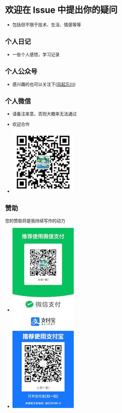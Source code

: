 # 欢迎在 Issue 中提出你的疑问

* 包括但不限于技术、生活、情感等等

##  个人日记

* 一些个人感悟，学习记录





## 个人公众号

* 感兴趣的也可以关注下([风起忘川](https://mp.weixin.qq.com/mp/profile_ext?action=home&__biz=Mzg2ODA5NDAzNA==&scene=124#wechat_redirect))





## 个人微信

* 请备注来意，否则大概率无法通过
* 欢迎合作

* ![微信号](./images/个人微信.jpeg)





## 赞助

您的赞助将是我持续写作的动力

 * ![微信支付](./images/微信收款码.jpeg)
 * ![支付宝支付](./images/支付宝收款码.jpeg)
